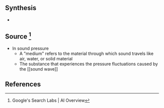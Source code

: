 ## Synthesis
- 
## Source [^1]
- In sound pressure
	- A "medium" refers to the material through which sound travels like air, water, or solid material
	- The substance that experiences the pressure fluctuations caused by the [[sound wave]]
## References

[^1]: Google's Search Labs | AI Overview